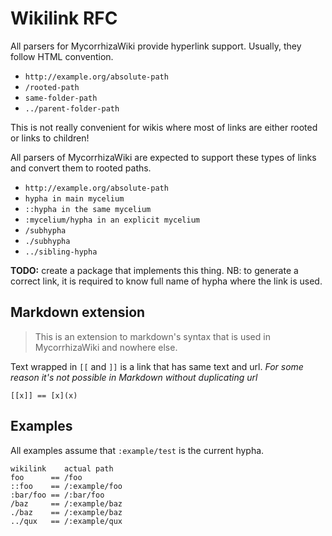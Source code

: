 # Wikilink RFC

All parsers for MycorrhizaWiki provide hyperlink support. Usually, they follow HTML convention.

- `http://example.org/absolute-path`
- `/rooted-path`
- `same-folder-path`
- `../parent-folder-path`

This is not really convenient for wikis where most of links are either rooted or links to children!

All parsers of MycorrhizaWiki are expected to support these types of links and convert them to rooted paths.

- `http://example.org/absolute-path`
- `hypha in main mycelium`
- `::hypha in the same mycelium`
- `:mycelium/hypha in an explicit mycelium`
- `/subhypha`
- `./subhypha`
- `../sibling-hypha`

**TODO:** create a package that implements this thing. NB: to generate a correct link, it is required to know full name of hypha where the link is used.

## Markdown extension

> This is an extension to markdown's syntax that is used in MycorrhizaWiki and nowhere else.

Text wrapped in `[[` and `]]` is a link that has same text and url. *For some reason it's not possible in Markdown without duplicating url*

```
[[x]] == [x](x)
```

## Examples

All examples assume that `:example/test` is the current hypha.

```
wikilink    actual path
foo      == /foo
::foo    == /:example/foo
:bar/foo == /:bar/foo
/baz     == /:example/baz
./baz    == /:example/baz
../qux   == /:example/qux
```
